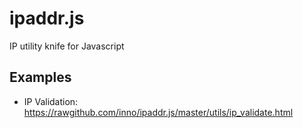 # ipaddr.js

IP utility knife for Javascript

## Examples
* IP Validation: https://rawgithub.com/inno/ipaddr.js/master/utils/ip_validate.html
